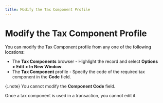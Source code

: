 ```yaml
---
title: Modify the Tax Component Profile
---
```


# Modify the Tax Component Profile


<font style="color: #000000;" color="#000000">You can modify the 
 <span class="hcp1">Tax Component </span>profile from any 
 one of the following locations:</font>

- The **Tax 
 Components** browser - Highlight the record and select **Options 
 &gt; Edit &gt; In New Window**.
- The **Tax 
 Component** profile - Specify the code of the required tax component  in the **Code** field.



{:.note}
You cannot modify the **Component Code**  field.


Once a tax component is used in a transaction, you cannot edit it.
